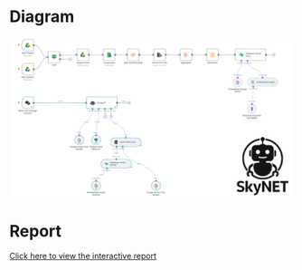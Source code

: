 # Diagram
![SkyNET I2A2 AI Agent Diagram](SkyNET_I2A2_AI_Agent_20250618_Diagram.png "Diagram of the SkyNET I2A2 AI Agent")

# Report
[Click here to view the interactive report](https://efantinatti.github.io/SkyNET-I2A2/docs/SkyNET_I2A2_AI_Agent_20250618_Report.html)